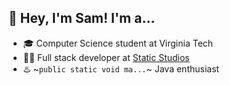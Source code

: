 ## 👋 Hey, I'm Sam! I'm a...
- 🎓 Computer Science student at Virginia Tech
- 👨‍💻 Full stack developer at [Static Studios](https://github.com/StaticStudios)
- ♨️ ~`public static void ma...`~ Java enthusiast
